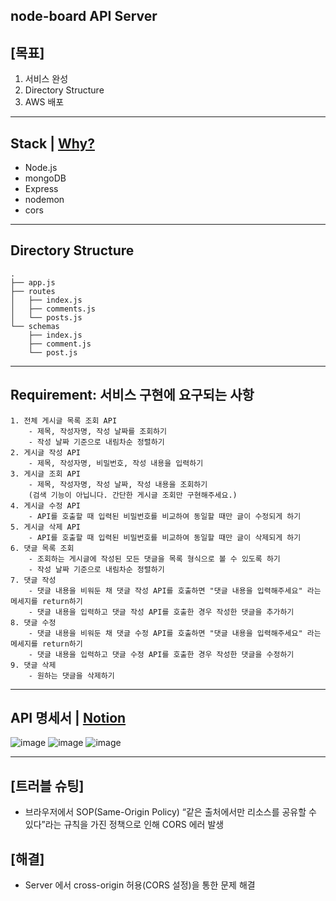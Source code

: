 ## node-board API Server

## [목표]
1) 서비스 완성
2) Directory Structure
3) AWS 배포

---
## Stack | [Why?](https://velog.io/@sksgur3217?tag=%ED%9A%8C%EA%B3%A0%EB%A1%9D)
- Node.js
- mongoDB
- Express
- nodemon
- cors

---
## Directory Structure
```
.
├── app.js
├── routes
│   ├── index.js
│   ├── comments.js
│   └── posts.js
└── schemas
    ├── index.js
    ├── comment.js
    └── post.js
```
---
## Requirement: 서비스 구현에 요구되는 사항
```
1. 전체 게시글 목록 조회 API
    - 제목, 작성자명, 작성 날짜를 조회하기
    - 작성 날짜 기준으로 내림차순 정렬하기
2. 게시글 작성 API
    - 제목, 작성자명, 비밀번호, 작성 내용을 입력하기
3. 게시글 조회 API
    - 제목, 작성자명, 작성 날짜, 작성 내용을 조회하기 
    (검색 기능이 아닙니다. 간단한 게시글 조회만 구현해주세요.)
4. 게시글 수정 API
    - API를 호출할 때 입력된 비밀번호를 비교하여 동일할 때만 글이 수정되게 하기
5. 게시글 삭제 API
    - API를 호출할 때 입력된 비밀번호를 비교하여 동일할 때만 글이 삭제되게 하기
6. 댓글 목록 조회
    - 조회하는 게시글에 작성된 모든 댓글을 목록 형식으로 볼 수 있도록 하기
    - 작성 날짜 기준으로 내림차순 정렬하기
7. 댓글 작성
    - 댓글 내용을 비워둔 채 댓글 작성 API를 호출하면 "댓글 내용을 입력해주세요" 라는 메세지를 return하기
    - 댓글 내용을 입력하고 댓글 작성 API를 호출한 경우 작성한 댓글을 추가하기
8. 댓글 수정
    - 댓글 내용을 비워둔 채 댓글 수정 API를 호출하면 "댓글 내용을 입력해주세요" 라는 메세지를 return하기
    - 댓글 내용을 입력하고 댓글 수정 API를 호출한 경우 작성한 댓글을 수정하기
9. 댓글 삭제
    - 원하는 댓글을 삭제하기
```

---
## API 명세서 | [Notion](https://planet-aletopelta-fbc.notion.site/4331253a099e4e7f98e80478fadaa826?v=17a4a5a0e3794f29a6d25a04d21ec525)
![image](https://user-images.githubusercontent.com/61128538/204847206-d4d1d6dd-0108-40bc-82cf-4f7e824b3772.png)
![image](https://user-images.githubusercontent.com/61128538/204847440-732a7882-3592-4bfc-82b9-bf9e422f8a81.png)
![image](https://user-images.githubusercontent.com/61128538/204847313-c958568a-0e72-4c6f-9e43-a5d2a1049142.png)

---
## [트러블 슈팅]
- 브라우저에서 SOP(Same-Origin Policy) “같은 출처에서만 리소스를 공유할 수 있다”라는 규칙을 가진 정책으로 인해 CORS 에러 발생

## [해결]
- Server 에서 cross-origin 허용(CORS 설정)을 통한 문제 해결
